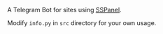 A Telegram Bot for sites using [SSPanel](https://github.com/Anankke/SSPanel-Uim).

Modify `info.py` in `src` directory for your own usage.